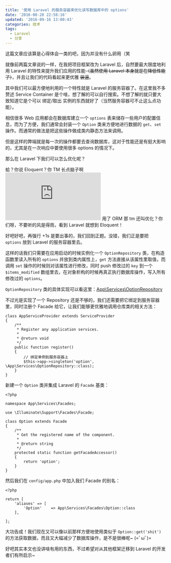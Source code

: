 ```yaml
---
title: '使用 Laravel 的服务容器来优化读写数据库中的 options'
date: '2016-08-28 22:58:16'
updated: '2016-09-16 13:00:43'
categories: 技术
tags:
  - Laravel
  - 分享
---
```


这篇文章应该算是心得体会一类的吧，因为并没有什么卵用（笑

就像前两篇文章说的一样，在我把项目框架改为 Laravel 后，自然要最大限度地利用 Laravel 的特性来提升我们应用的性能~~（虽然使用 Laravel 本身就是在降低性能了）~~，并且让我们的代码看起来更优雅 ~~装逼~~。

其中我们可以最方便地利用的一个特性就是 Laravel 的服务容器了。在这里我不多赘述 Service Container 是个啥，想了解的可以自行搜索。不想了解的就只要大致知道它是个可以 绑定/取出 实例的东西就好了（当然服务容器可不止这么点功能）。

相信很多 Web 应用都会在数据库建立一个 `options` 表来储存一些用户的配置信息，而为了方便，我们通常会封装一个 `Option` 类来方便地进行数据的 `get`、`set` 操作。而通常的做法是把这些操作做成类内静态方法来调用。

但是这样的弊端就是每一次的操作都要去查询数据库，这对于性能还是有挺大影响的，尤其是在一次响应中要使用很多 options 的情况下。

<!--more-->

那么在 Laravel 下我们可以怎么优化呢？

蛤？你说 Eloquent？你 TM 长点脑子啊
![](https://img.prin.studio/legacy/image.php?di=UPMZ) 用了 ORM 那 tm 还叫优化？你们呀，不要听的风是得雨，看到 Laravel 就想到 Eloquent！

好吧好吧，再强行 +1s 是要出事的，我们回到正题。没错，我们正是要把 `options` 放到 Laravel 的服务容器里去。

这样的话我们只需要在应用启动的时候实例化一个 `OptionRepository` 类，在构造函数里读入所有的 `options` 并放到类内属性上，`get` 方法直接从该属性里取值，而调用 `set` 操作的时候则对该属性进行修改，同时 push 修改过的 `key` 到一个 `$items_modified` 数组里去，在对象析构的时候再真正执行数据库操作，写入所有修改过的 `options`。

`OptionRepository` 类的具体实现可以看这里：[App\Services\OptionRepository](https://github.com/prinsss/blessing-skin-server/blob/master/app/Services/OptionRepository.php)

不过光是实现了一个 Repository 还是不够的，我们还需要把它绑定到服务容器里，同时注册个 Facade 给它，让我们能够更优雅地调用仓库类的相关方法：

```
class AppServiceProvider extends ServiceProvider
{
    /**
     * Register any application services.
     *
     * @return void
     */
    public function register()
    {
        // 绑定单例到服务容器上
        $this->app->singleton('option', \App\Services\OptionRepository::class);
    }
}
```

新建一个 `Option` 类并集成 Laravel 的 `Facade` 基类：

```
<?php

namespace App\Services\Facades;

use \Illuminate\Support\Facades\Facade;

class Option extends Facade
{
    /**
     * Get the registered name of the component.
     *
     * @return string
     */
    protected static function getFacadeAccessor()
    {
        return 'option';
    }
}
```

然后我们在 `config/app.php` 中加入我们 Facade 的别名：

```
<?php

return [
    'aliases' => [
        'Option'    => App\Services\Facades\Option::class
    ],

];
```

大功告成！我们现在又可以像以前那样方便地使用类似于 `Option::get('shit')` 的方法获取数据，而且又大幅减少了数据库操作，是不是很棒呢~ (=ﾟωﾟ)=

好吧其实本文也没讲啥有用的东西，不过希望对从其他框架迁移到 Laravel 的开发者们有所启示~
